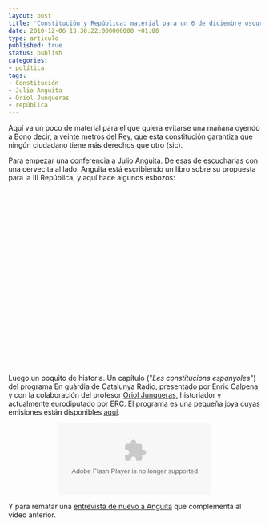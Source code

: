 ```yaml
---
layout: post
title: 'Constitución y República: material para un 6 de diciembre oscuro'
date: 2010-12-06 13:30:22.000000000 +01:00
type: articulo
published: true
status: publish
categories:
- política
tags:
- Constitución
- Julio Anguita
- Oriol Junqueras
- república
---
```

<p>Aquí va un poco de material para el que quiera evitarse una mañana oyendo a Bono decir, a veinte metros del Rey, que esta constitución garantiza que ningún ciudadano tiene más derechos que otro (sic).</p>
<p>Para empezar una conferencia a Julio Anguita. De esas de escucharlas con una cervecita al lado. Anguita está escribiendo un libro sobre su propuesta para la III República, y aquí hace algunos esbozos:</p>
<div class="youtube-video" style="text-align: center;"><object classid="clsid:d27cdb6e-ae6d-11cf-96b8-444553540000" width="425" height="355" codebase="http://download.macromedia.com/pub/shockwave/cabs/flash/swflash.cab#version=6,0,40,0"><param name="wmode" value="transparent" /><param name="src" value="http://www.youtube.com/v/4g3kMlcCSjE&amp;feature=youtube_gdata_player" /><embed type="application/x-shockwave-flash" width="425" height="355" src="http://www.youtube.com/v/4g3kMlcCSjE&amp;feature=youtube_gdata_player" wmode="transparent"></embed></object></div>
<p>Luego un poquito de historia. Un capítulo ("<span style="font-style: italic;">Les constitucions espanyoles</span>") del programa En guàrdia de Catalunya Radio, presentado por Enric Calpena y con la colaboración del profesor <a href="http://www.junqueras.cat/">Oriol Junqueras</a>, historiador y actualmente eurodiputado por ERC. El programa es una pequeña joya cuyas emisiones están disponibles <a href="http://www.catradio.cat/programa/944">aquí</a>.</p>
<div class="youtube-video" style="text-align: center;"><object id="SRP74812IE" classid="clsid:d27cdb6e-ae6d-11cf-96b8-444553540000" width="307" height="143" codebase="http://download.macromedia.com/pub/shockwave/cabs/flash/swflash.cab#version=6,0,40,0"><param name="align" value="middle" /><param name="allowScriptAccess" value="always" /><param name="quality" value="high" /><param name="swliveconnect" value="true" /><param name="bgcolor" value="#ffffff" /><param name="menu" value="false" /><param name="wmode" value="transparent" /><param name="flashvars" value="item=74812&amp;skin=http://www.catradio.cat/flash/skin_srp_cr_embed.swf&amp;text=2&amp;autoPlay=true" /><param name="src" value="http://www.catradio.cat/ria/players/audio/srp/srp.swf" /><param name="name" value="SRP74812" /><embed id="SRP74812IE" type="application/x-shockwave-flash" width="307" height="143" src="http://www.catradio.cat/ria/players/audio/srp/srp.swf" name="SRP74812" flashvars="item=74812&amp;skin=http://www.catradio.cat/flash/skin_srp_cr_embed.swf&amp;text=2&amp;autoPlay=false" wmode="transparent" menu="false" bgcolor="#ffffff" swliveconnect="true" quality="high" allowscriptaccess="always" align="middle"></embed></object></div>
<p>Y para rematar una <a href="http://www.publico.es/espana/348818/julio-anguita-sin-la-republica-no-habra-solucion-a-la-crisis-ni-hoy-ni-manana/version-imprimible">entrevista de nuevo a Anguita</a> que complementa al vídeo anterior.</p>

